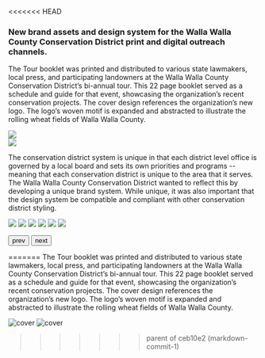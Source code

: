 <<<<<<< HEAD
### New brand assets and design system for the Walla Walla County Conservation District print and digital outreach channels.

The Tour booklet was printed and distributed to various state lawmakers, local press, and participating landowners at the Walla Walla County Conservation District’s bi-annual tour. This 22 page booklet served as a schedule and guide for that event, showcasing the organization’s recent conservation projects. The cover design references the organization’s new logo. The logo’s woven motif is expanded and abstracted to illustrate the rolling wheat fields of Walla Walla County.

<img src="design-portfolio/WWCCD/tour-booklet/cover2.jpg">


<div class="flex col2"> 
<img src="design-portfolio/WWCCD/tour-booklet/cover5_thumbnail.jpg">

The conservation district system is unique in that each district level office is governed by a local board and sets its own priorities and programs -- meaning that each conservation district is unique to the area that it serves. The Walla Walla County Conservation District wanted to reflect this by developing a unique brand system. While unique, it was also important that the design system be compatible and compliant with other conservation district styling. 
</div> 
    

    

<div class="siema">
    <img src="design-portfolio/WWCCD/tour-booklet/screenshots/8.jpg">
    <img src="design-portfolio/WWCCD/tour-booklet/screenshots/2.jpg">
    <img src="design-portfolio/WWCCD/tour-booklet/screenshots/10.jpg">
    <img src="design-portfolio/WWCCD/tour-booklet/screenshots/12.jpg">
    <img src="design-portfolio/WWCCD/tour-booklet/screenshots/22.jpg">
    <img src="design-portfolio/WWCCD/tour-booklet/screenshots/24.jpg">
</div>

<button class="prev">prev</button>
<button class="next">next</button>




=======
The Tour booklet was printed and distributed to various state lawmakers, local press, and participating landowners at the Walla Walla County Conservation District’s bi-annual tour. This 22 page booklet served as a schedule and guide for that event, showcasing the organization’s recent conservation projects. The cover design references the organization’s new logo. The logo’s woven motif is expanded and abstracted to illustrate the rolling wheat fields of Walla Walla County.

![cover](design-portfolio/WWCCD/tour-booklet/cover2.jpg)
![cover](design-portfolio/WWCCD/tour-booklet/cover5_thumbnail.jpg)


<!--image: ['design-portfolio/WWCCD/tour-booklet/cover2.jpg','design-portfolio/WWCCD/tour-booklet/cover5_thumbnail.jpg','design-portfolio/WWCCD/tour-booklet/screenshots/8.jpg','design-portfolio/WWCCD/tour-booklet/screenshots/2.jpg','design-portfolio/WWCCD/tour-booklet/screenshots/10.jpg','design-portfolio/WWCCD/tour-booklet/screenshots/12.jpg','design-portfolio/WWCCD/tour-booklet/screenshots/22.jpg','design-portfolio/WWCCD/tour-booklet/screenshots/24.jpg'],-->

<!--https://css-tricks.com/little-stuff-markdown-always-forget-google/-->
>>>>>>> parent of ceb10e2 (markdown-commit-1)
